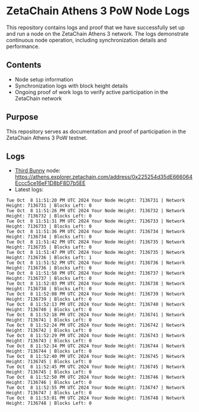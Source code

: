 # ZetaChain Athens 3 PoW Node Logs
This repository contains logs and proof that we have successfully set up and run a node on the ZetaChain Athens 3 network. The logs demonstrate continuous node operation, including synchronization details and performance.

## Contents
- Node setup information
- Synchronization logs with block height details
- Ongoing proof of work logs to verify active participation in the ZetaChain network

## Purpose
This repository serves as documentation and proof of participation in the ZetaChain Athens 3 PoW testnet.

## Logs

- [Third Bunny](https://thirdbunny.xyz/) node: https://athens.explorer.zetachain.com/address/0x225254d35dE666064Eccc5ce16eF1D8bF8D7b5EE
- Latest logs:
```
Tue Oct  8 11:51:20 PM UTC 2024 Your Node Height: 7136731 | Network Height: 7136731 | Blocks Left: 0
Tue Oct  8 11:51:26 PM UTC 2024 Your Node Height: 7136732 | Network Height: 7136732 | Blocks Left: 0
Tue Oct  8 11:51:31 PM UTC 2024 Your Node Height: 7136733 | Network Height: 7136733 | Blocks Left: 0
Tue Oct  8 11:51:36 PM UTC 2024 Your Node Height: 7136734 | Network Height: 7136734 | Blocks Left: 0
Tue Oct  8 11:51:42 PM UTC 2024 Your Node Height: 7136735 | Network Height: 7136735 | Blocks Left: 0
Tue Oct  8 11:51:47 PM UTC 2024 Your Node Height: 7136735 | Network Height: 7136736 | Blocks Left: 1
Tue Oct  8 11:51:52 PM UTC 2024 Your Node Height: 7136736 | Network Height: 7136736 | Blocks Left: 0
Tue Oct  8 11:51:58 PM UTC 2024 Your Node Height: 7136737 | Network Height: 7136737 | Blocks Left: 0
Tue Oct  8 11:52:03 PM UTC 2024 Your Node Height: 7136738 | Network Height: 7136738 | Blocks Left: 0
Tue Oct  8 11:52:08 PM UTC 2024 Your Node Height: 7136739 | Network Height: 7136739 | Blocks Left: 0
Tue Oct  8 11:52:13 PM UTC 2024 Your Node Height: 7136740 | Network Height: 7136740 | Blocks Left: 0
Tue Oct  8 11:52:18 PM UTC 2024 Your Node Height: 7136741 | Network Height: 7136741 | Blocks Left: 0
Tue Oct  8 11:52:24 PM UTC 2024 Your Node Height: 7136742 | Network Height: 7136742 | Blocks Left: 0
Tue Oct  8 11:52:29 PM UTC 2024 Your Node Height: 7136743 | Network Height: 7136743 | Blocks Left: 0
Tue Oct  8 11:52:34 PM UTC 2024 Your Node Height: 7136744 | Network Height: 7136744 | Blocks Left: 0
Tue Oct  8 11:52:40 PM UTC 2024 Your Node Height: 7136745 | Network Height: 7136745 | Blocks Left: 0
Tue Oct  8 11:52:45 PM UTC 2024 Your Node Height: 7136745 | Network Height: 7136745 | Blocks Left: 0
Tue Oct  8 11:52:50 PM UTC 2024 Your Node Height: 7136746 | Network Height: 7136746 | Blocks Left: 0
Tue Oct  8 11:52:55 PM UTC 2024 Your Node Height: 7136747 | Network Height: 7136747 | Blocks Left: 0
Tue Oct  8 11:53:01 PM UTC 2024 Your Node Height: 7136748 | Network Height: 7136748 | Blocks Left: 0
```
